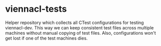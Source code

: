 viennacl-tests
================

Helper repository which collects all CTest configurations for testing viennacl-dev.
This way we can keep consistent test files across multiple machines without manual copying of test files.
Also, configurations won't get lost if one of the test machines dies.

